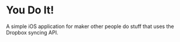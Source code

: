 # You Do It!

A simple iOS application for maker other people do stuff that uses the Dropbox syncing API.
